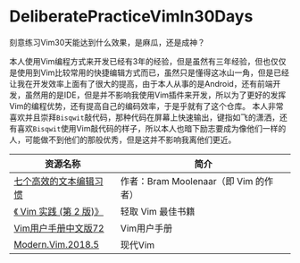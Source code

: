# DeliberatePracticeVimIn30Days
刻意练习Vim30天能达到什么效果，是麻瓜，还是成神？

本人使用Vim编程方式来开发已经有3年的经验，但是虽然有三年经验，但也仅仅是使用到Vim比较常用的快捷编辑方式而已，虽然只是懂得这冰山一角，但是已经让我在开发效率上面有了很大的提高，由于本人从事的是Android，还有前端开发，虽然用的是IDE，但是并不影响我使用Vim插件来开发，所以为了更好的发挥Vim的编程优势，还有提高自己的编码效率，于是乎就有了这个仓库。
本人非常喜欢并且崇拜`Bisqwit`敲代码，那种代码在屏幕上快速输出，键指如飞的潇洒，还有喜欢`Bisqwit`使用Vim敲代码的样子，所以本人也暗下励志要成为像他们一样的人，可能做不到他们的那般优秀，但是这并不影响我离他们更近。

| 资源名称 | 简介 |
| --- | --- |
| [七个高效的文本编辑习惯](http://www.moolenaar.net/habits.html) | 作者：Bram Moolenaar（即 Vim 的作者） |
| [《 Vim 实践 (第 2 版)》](/Vim实用技巧（第2版）.pdf) | 轻取 Vim 最佳书籍 |
| [Vim用户手册中文版72](http://vimcasts.org/episodes/archive) | Vim用户手册 |
| [Modern.Vim.2018.5](http://www.viemu.com/a-why-vi-vim.html) | 现代Vim |
